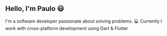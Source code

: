 ## Hello, I'm Paulo 😃
I'm a software developer passionate about solving problems.
💻 Currently I work with cross-platform development using Dart & Flutter




 
